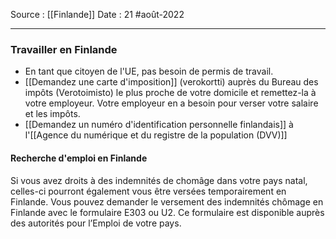Source : [[Finlande]]
Date : 21 #août-2022
***

### Travailler en Finlande
- En tant que citoyen de l'UE, pas besoin de permis de travail.
- [[Demandez une carte d'imposition]] (verokortti) auprès du Bureau des impôts (Verotoimisto) le plus proche de votre domicile et remettez-la à votre employeur. Votre employeur en a besoin pour verser votre salaire et les impôts.
- [[Demandez un numéro d'identification personnelle finlandais]] à l'[[Agence du numérique et du registre de la population (DVV)]]
#### Recherche d'emploi en Finlande
Si vous avez droits à des indemnités de chomâge dans votre pays natal, celles-ci pourront également vous être versées temporairement en Finlande. Vous pouvez demander le versement des indemnités chômage en Finlande avec le formulaire E303 ou U2. Ce formulaire est disponible auprès des autorités pour l’Emploi de votre pays.